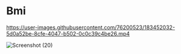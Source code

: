 # Bmi

https://user-images.githubusercontent.com/76200523/183452032-5d0a52be-8cfe-4047-b502-0c0c39c4be26.mp4

![Screenshot (20)](https://user-images.githubusercontent.com/76200523/183452129-67f0ba08-5afb-462f-bccf-4f7d0d02ab94.png)
